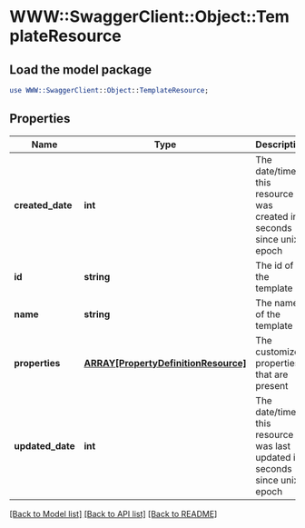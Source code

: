 # WWW::SwaggerClient::Object::TemplateResource

## Load the model package
```perl
use WWW::SwaggerClient::Object::TemplateResource;
```

## Properties
Name | Type | Description | Notes
------------ | ------------- | ------------- | -------------
**created_date** | **int** | The date/time this resource was created in seconds since unix epoch | [optional] 
**id** | **string** | The id of the template | [optional] 
**name** | **string** | The name of the template | 
**properties** | [**ARRAY[PropertyDefinitionResource]**](PropertyDefinitionResource.md) | The customized properties that are present | [optional] 
**updated_date** | **int** | The date/time this resource was last updated in seconds since unix epoch | [optional] 

[[Back to Model list]](../README.md#documentation-for-models) [[Back to API list]](../README.md#documentation-for-api-endpoints) [[Back to README]](../README.md)


